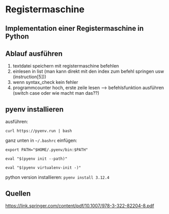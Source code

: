 # Registermaschine

## Implementation einer Registermaschine in Python

## Ablauf ausführen

1. textdatei speichern mit registermaschine befehlen
2. einlesen in list (man kann direkt mit den index zum befehl springen usw (instruction[5]))
3. wenn syntax_check kein fehler
4. programmcounter hoch, erste zeile lesen --> befehlsfunktion ausführen (switch case oder wie macht man das??)

## pyenv installieren

ausführen:

`curl https://pyenv.run | bash`

ganz unten in `~/.bashrc` einfügen:

`export PATH="$HOME/.pyenv/bin:$PATH"`

`eval "$(pyenv init --path)"`

`eval "$(pyenv virtualenv-init -)"`

python version installieren:
`pyenv install 3.12.4`

## Quellen

<https://link.springer.com/content/pdf/10.1007/978-3-322-82204-8.pdf>
